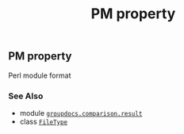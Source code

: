 ﻿---
title: PM property
second_title: GroupDocs.Comparison for Python via .NET API References
description: 
type: docs
url: /python-net/groupdocs.comparison.result/filetype/pm/
is_root: false
weight: 1060
---

## PM property


Perl module format

### See Also
* module [`groupdocs.comparison.result`](../../)
* class [`FileType`](/comparison/python-net/groupdocs.comparison.result/filetype)
